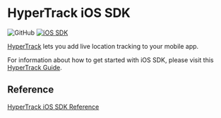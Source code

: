 # HyperTrack iOS SDK
![GitHub](https://img.shields.io/github/license/hypertrack/sdk-ios?color=orange)
[![iOS SDK](https://img.shields.io/github/v/release/hypertrack/sdk-ios?label=iOS%20SDK)](https://cocoapods.org/pods/HyperTrack)

[HyperTrack](https://www.hypertrack.com) lets you add live location tracking to your mobile app.

For information about how to get started with iOS SDK, please visit this [HyperTrack Guide](https://hypertrack.com/docs/install-sdk-ios).

## Reference

[HyperTrack iOS SDK Reference](https://hypertrack.github.io/mobile/sdk-ios/latest/documentation/hypertrack/hypertrack)
